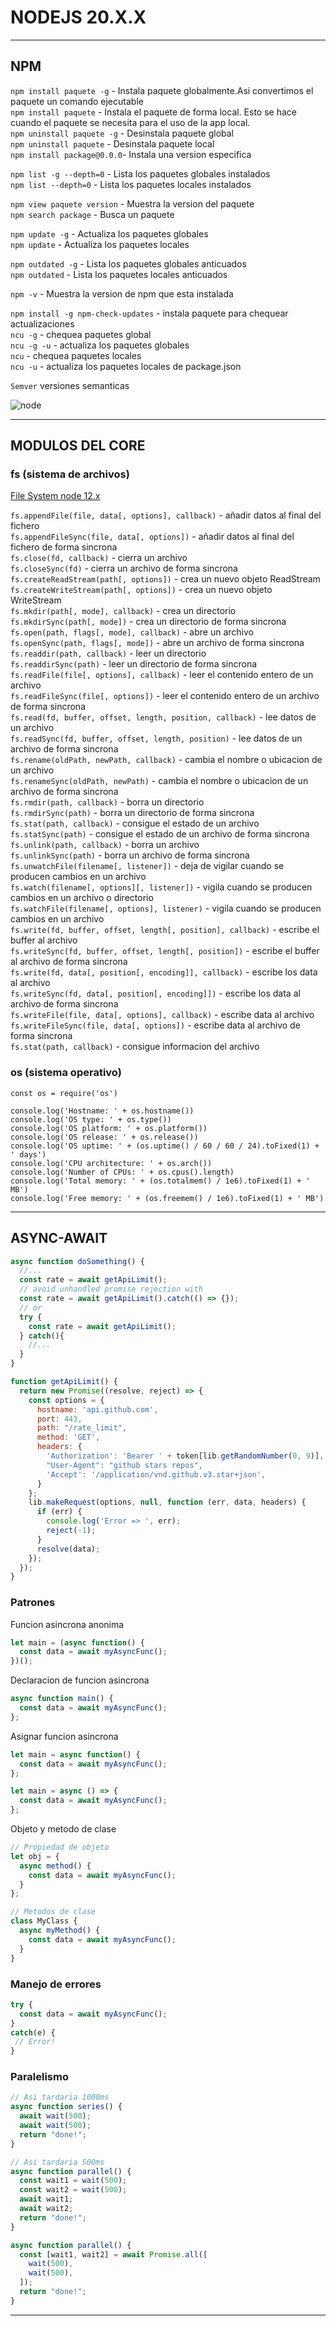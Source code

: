 # NODEJS 20.X.X

---

## NPM

`npm install paquete -g` - Instala paquete globalmente.Asi convertimos el paquete un comando ejecutable      
`npm install paquete` - Instala el paquete de forma local. Esto se hace cuando el paquete se necesita para el uso de la app local.     
`npm uninstall paquete -g` - Desinstala paquete global  
`npm uninstall paquete` - Desinstala paquete local  
`npm install package@0.0.0`- Instala una version especifica   

`npm list -g --depth=0` - Lista los paquetes globales instalados  
`npm list --depth=0` - Lista los paquetes locales instalados  

`npm view paquete version` - Muestra la version del paquete  
`npm search package` - Busca un paquete  

`npm update -g` - Actualiza los paquetes globales     
`npm update` - Actualiza los paquetes locales  

`npm outdated -g` - Lista los paquetes globales anticuados    
`npm outdated` - Lista los paquetes locales anticuados  

`npm -v` - Muestra la version de npm que esta instalada  

`npm install -g npm-check-updates` - instala paquete para chequear actualizaciones  
`ncu -g` - chequea paquetes global     
`ncu -g -u` - actualiza los paquetes globales    
`ncu` - chequea paquetes locales  
`ncu -u` - actualiza los paquetes locales de package.json    

`Semver` versiones semanticas

![node](./_img/node/semver.png) 

---


## MODULOS DEL CORE

### fs (sistema de archivos)

[File System node 12.x](https://nodejs.org/dist/latest-v12.x/docs/api/fs.html)

`fs.appendFile(file, data[, options], callback)` - añadir datos al final del
fichero   
`fs.appendFileSync(file, data[, options])` - añadir datos al final del
fichero de forma sincrona  
`fs.close(fd, callback)` - cierra un archivo  
`fs.closeSync(fd)` - cierra un archivo de forma sincrona  
`fs.createReadStream(path[, options])` - crea un nuevo objeto ReadStream  
`fs.createWriteStream(path[, options])` - crea un nuevo objeto WriteStream  
`fs.mkdir(path[, mode], callback)` - crea un directorio  
`fs.mkdirSync(path[, mode])` - crea un directorio de forma sincrona  
`fs.open(path, flags[, mode], callback)` - abre un archivo  
`fs.openSync(path, flags[, mode])` - abre un archivo de forma sincrona  
`fs.readdir(path, callback)` - leer un directorio  
`fs.readdirSync(path)` - leer un directorio de forma sincrona  
`fs.readFile(file[, options], callback)` - leer el contenido entero de un archivo  
`fs.readFileSync(file[, options])` - leer el contenido entero de un archivo de
forma sincrona  
`fs.read(fd, buffer, offset, length, position, callback)` - lee datos de un archivo  
`fs.readSync(fd, buffer, offset, length, position)` - lee datos de un archivo de
forma sincrona   
`fs.rename(oldPath, newPath, callback)` - cambia el nombre o ubicacion de un
archivo   
`fs.renameSync(oldPath, newPath)` - cambia el nombre o ubicacion de un archivo de forma sincrona   
`fs.rmdir(path, callback)` - borra un directorio  
`fs.rmdirSync(path)` - borra un directorio de forma sincrona  
`fs.stat(path, callback)` - consigue el estado de un archivo  
`fs.statSync(path)` -  consigue el estado de un archivo de forma sincrona  
`fs.unlink(path, callback)` - borra un archivo  
`fs.unlinkSync(path)` - borra un archivo de forma sincrona  
`fs.unwatchFile(filename[, listener])` - deja de vigilar cuando se producen cambios
en un archivo  
`fs.watch(filename[, options][, listener])` - vigila cuando se producen cambios en
un archivo o directorio  
`fs.watchFile(filename[, options], listener)` - vigila cuando se producen cambios
en un archivo   
`fs.write(fd, buffer, offset, length[, position], callback)` - escribe el buffer al
archivo  
`fs.writeSync(fd, buffer, offset, length[, position])` - escribe el buffer al
archivo de forma sincrona  
`fs.write(fd, data[, position[, encoding]], callback)` - escribe los data al
archivo  
`fs.writeSync(fd, data[, position[, encoding]])` - escribe los data al archivo de
forma sincrona   
`fs.writeFile(file, data[, options], callback)` - escribe data al archivo    
`fs.writeFileSync(file, data[, options])` - escribe data al archivo de forma
sincrona  
`fs.stat(path, callback)` - consigue informacion del archivo   

### os (sistema operativo)

`const os = require('os')`  

`console.log('Hostname: ' + os.hostname())`  
`console.log('OS type: ' + os.type())`  
`console.log('OS platform: ' + os.platform())`  
`console.log('OS release: ' + os.release())`  
`console.log('OS uptime: ' + (os.uptime() / 60 / 60 / 24).toFixed(1) + ' days')`  
`console.log('CPU architecture: ' + os.arch())`  
`console.log('Number of CPUs: ' + os.cpus().length)`  
`console.log('Total memory: ' + (os.totalmem() / 1e6).toFixed(1) + ' MB')`  
`console.log('Free memory: ' + (os.freemem() / 1e6).toFixed(1) + ' MB')` 

---

## ASYNC-AWAIT

```js
async function doSomething() {
  //...
  const rate = await getApiLimit(); 
  // avoid unhandled promise rejection with
  const rate = await getApiLimit().catch(() => {}); 
  // or 
  try {
    const rate = await getApiLimit();
  } catch(){
    //...
  }
}

function getApiLimit() {
  return new Promise((resolve, reject) => {
    const options = {
      hostname: 'api.github.com',
      port: 443,
      path: "/rate_limit",
      method: 'GET',
      headers: {
        'Authorization': 'Bearer ' + token[lib.getRandomNumber(0, 9)],
        "User-Agent": "github stars repos",
        'Accept': '/application/vnd.github.v3.star+json',
      }
    };
    lib.makeRequest(options, null, function (err, data, headers) {
      if (err) {
        console.log('Error => ', err);
        reject(-1);
      }
      resolve(data);
    });
  });
}
```

### Patrones

Funcion asincrona anonima

```js
let main = (async function() {
  const data = await myAsyncFunc();
})();
```

Declaracion de funcion asincrona

```js
async function main() {
  const data = await myAsyncFunc();
};
```

Asignar funcion asincrona

```js
let main = async function() {
  const data = await myAsyncFunc();
};

let main = async () => {
  const data = await myAsyncFunc();
};
```

Objeto y metodo de clase

```js
// Propiedad de objeto
let obj = {
  async method() {
    const data = await myAsyncFunc();
  }
};

// Metodos de clase
class MyClass {
  async myMethod() {
    const data = await myAsyncFunc();
  }
}
```

### Manejo de errores

```js
try {
  const data = await myAsyncFunc();
}
catch(e) {
 // Error!
}
```

### Paralelismo

```js
// Asi tardaria 1000ms
async function series() {
  await wait(500);
  await wait(500);
  return "done!";
}

// Asi tardaria 500ms
async function parallel() {
  const wait1 = wait(500);
  const wait2 = wait(500);
  await wait1;
  await wait2;
  return "done!";
}

async function parallel() {
  const [wait1, wait2] = await Promise.all([
    wait(500),
    wait(500),
  ]);
  return "done!";
}
```

---

